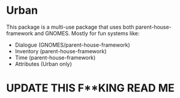 # Urban
This package is a multi-use package that uses both parent-house-framework and GNOMES. Mostly for fun systems like:
* Dialogue (GNOMES/parent-house-framework)
* Inventory (parent-house-framework)
* Time (parent-house-framework)
* Attributes (Urban only)
# UPDATE THIS F**KING READ ME